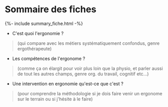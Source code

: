 # Sommaire des fiches

{%- include summary_fiche.html -%}

-    C'est quoi l'ergonomie ? 
> (qui compare avec les métiers systématiquement confondus, genre ergothérapeute)

-    Les compétences de l'ergonome ? 
> (comme ça on élargit pour voir plus loin que la physio, et parler aussi de tout les autres champs, genre org. du travail, cognitif etc…)

-    Une intervention en ergonomie qu'est-ce que c'est ? 
> (pour comprendre la méthodologie si je dois faire venir un ergonome sur le terrain ou si j'hésite à le faire)
